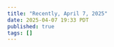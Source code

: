 ```yaml
---
title: "Recently, April 7, 2025"
date: 2025-04-07 19:33 PDT
published: true
tags: []
---
```




<blockquote markdown="1">



</blockquote>
